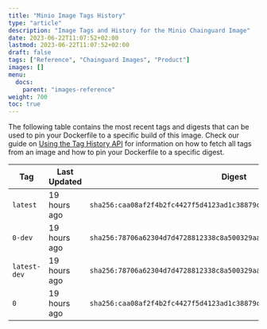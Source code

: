 ```yaml
---
title: "Minio Image Tags History"
type: "article"
description: "Image Tags and History for the Minio Chainguard Image"
date: 2023-06-22T11:07:52+02:00
lastmod: 2023-06-22T11:07:52+02:00
draft: false
tags: ["Reference", "Chainguard Images", "Product"]
images: []
menu:
  docs:
    parent: "images-reference"
weight: 700
toc: true
---
```


The following table contains the most recent tags and digests that can be used to pin your Dockerfile to a specific build of this image. Check our guide on [Using the Tag History API](/chainguard/chainguard-images/using-the-tag-history-api/) for information on how to fetch all tags from an image and how to pin your Dockerfile to a specific digest.

| Tag          | Last Updated | Digest                                                                    |
|--------------|--------------|---------------------------------------------------------------------------|
| `latest`     | 19 hours ago | `sha256:caa08af2f4b2fc4427f5d4123ad1c38879c8df3e30b0a76e6b25364be0f70d9e` |
| `0-dev`      | 19 hours ago | `sha256:78706a62304d7d4728812338c8a500329aa65a8bac6021a59074eafbd1d8987d` |
| `latest-dev` | 19 hours ago | `sha256:78706a62304d7d4728812338c8a500329aa65a8bac6021a59074eafbd1d8987d` |
| `0`          | 19 hours ago | `sha256:caa08af2f4b2fc4427f5d4123ad1c38879c8df3e30b0a76e6b25364be0f70d9e` |
